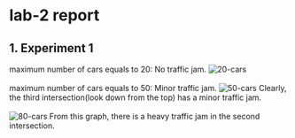 # lab-2 report
## 1. Experiment 1
maximum number of cars equals to 20: No traffic jam.
![20-cars](https://tva1.sinaimg.cn/large/007S8ZIlgy1ggqnmdms3wg30rv0gre81.gif)
<br></br>
maximum number of cars equals to 50: Minor traffic jam.
![50-cars](https://tva1.sinaimg.cn/large/007S8ZIlgy1ggqo5v0xi2g30rv0gru0z.gif)
Clearly, the third intersection(look down from the top) has a minor traffic jam.
<br></br>
![80-cars](https://tva1.sinaimg.cn/large/007S8ZIlgy1ggqosbkkh0g30rx0gru0x.gif)
From this graph, there is a heavy traffic jam in the second intersection.<br></br>